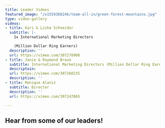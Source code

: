```yaml
---
title: Leader Videos
featured_image: "/v1559368246/team-all-in/green-forest-mountains.jpg"
type: video-gallery
videos:
- title: Kari & Lisha Schneider
  subtitle: |-
    2x International Marketing Directors

    (Million Dollar Ring Earners)
  description: ''
  url: https://vimeo.com/307270908
- title: Janie & Raymond Braun
  subtitle: International Marketing Directors (Million Dollar Ring Earners)
  descriptoin: 
  url: https://vimeo.com/307260235
  description: ''
- title: Monique Alaniz
  subtitle: Director
  description: ''
  url: https://vimeo.com/307247865

---
```

## Hear from some of our leaders!